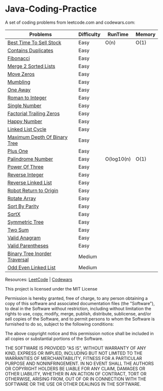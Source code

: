 # Java-Coding-Practice

A set of coding problems from leetcode.com and codewars.com:

 | Problems                                                               | Difficulty | RunTime | Memory |
 | ---------------------------------------------------------              | ---------- | ------- | ------ |
 | [Best Time To Sell Stock](/src/bestTimeToSellStock/)                   |  Easy      |   O(n)  |  O(1)  |
 | [Contains Duplicates](/src/containsDuplicate/)                         |  Easy      |         |        |
 | [Fibonacci](/src/Fibonacci/)                                           |  Easy      |         |        |
 | [Merge 2 Sorted Lists](/src/MergeTwoSortedLists/)                      |  Easy      |         |        |
 | [Move Zeros](/src/MoveZero/)                                           |  Easy      |         |        |    
 | [Mumbling](/src/Mumbling/)                                             |  Easy      |         |        |
 | [One Away](/src/OneAway/)                                              |  Easy      |         |        |
 | [Roman to Integer](/src/RomanToInteger)                                |  Easy      |         |        |
 | [Single Number](/src/SingleNumber)                                     |  Easy      |         |        |
 | [Factorial Trailing Zeros](/src/factorialTrailingZeroes/)              |  Easy      |         |        |
 | [Happy Number](/src/happyNumber)                                       |  Easy      |         |        |
 | [Linked List Cycle](/src/linkedListCycle/)                             |  Easy      |         |        |
 | [Maximum Depth Of Binary Tree](/src/maximumDepthOfBinaryTree/)         |  Easy      |         |        |
 | [Plus One](/src/plusOne/)                                              |  Easy      |         |        |
 | [Palindrome Number](/src/palindromeNumber/)                            |  Easy      |O(log10(n)| O(1)  |
 | [Power Of Three](/src/powerOfOne/)                                     |  Easy      |         |        |
 | [Reverse Integer](/src/reverseInteger/)                                |  Easy      |         |        |
 | [Reverse Linked List](/src/reverseLinkedList)                          |  Easy      |         |        |
 | [Robot Return to Origin](/src/robotReturnToOrigin/)                    |  Easy      |         |        |
 | [Rotate Array](/src/rotateArray/)                                      |  Easy      |         |        |
 | [Sort By Parity](/src/sortByParity/)                                   |  Easy      |         |        |
 | [SqrtX](/src/sqrtX/)                                                   |  Easy      |         |        |
 | [Symmetric Tree](/src/symmetricTree/)                                  |  Easy      |         |        |         
 | [Two Sum](/src/twoSum/)                                                |  Easy      |         |        |
 | [Valid Anagram](/src/validAnagram/)                                    |  Easy      |         |        |
 | [Valid Parentheses](/src/validParentheses/)                            |  Easy      |         |        |
 | [Binary Tree Inorder Traversal](/src/binaryTreeInorderTraversal/)      |  Medium    |         |        |
 | [Odd Even Linked List](/src/oddEvenLinkedList/)                        |  Medium    |         |        |
 
 
Resources:
[LeetCode](https://leetcode.com) |
[Codewars](https://www.codewars.com)


This project is licensed under the MIT License

Permission is hereby granted, free of charge, to any person obtaining a copy of this software and associated documentation files (the "Software"), to deal in the Software without restriction, including without limitation the rights to use, copy, modify, merge, publish, distribute, sublicense, and/or sell copies of the Software, and to permit persons to whom the Software is furnished to do so, subject to the following conditions:

The above copyright notice and this permission notice shall be included in all copies or substantial portions of the Software.

THE SOFTWARE IS PROVIDED "AS IS", WITHOUT WARRANTY OF ANY KIND, EXPRESS OR IMPLIED, INCLUDING BUT NOT LIMITED TO THE WARRANTIES OF MERCHANTABILITY, FITNESS FOR A PARTICULAR PURPOSE AND NONINFRINGEMENT. IN NO EVENT SHALL THE AUTHORS OR COPYRIGHT HOLDERS BE LIABLE FOR ANY CLAIM, DAMAGES OR OTHER LIABILITY, WHETHER IN AN ACTION OF CONTRACT, TORT OR OTHERWISE, ARISING FROM, OUT OF OR IN CONNECTION WITH THE SOFTWARE OR THE USE OR OTHER DEALINGS IN THE SOFTWARE.
